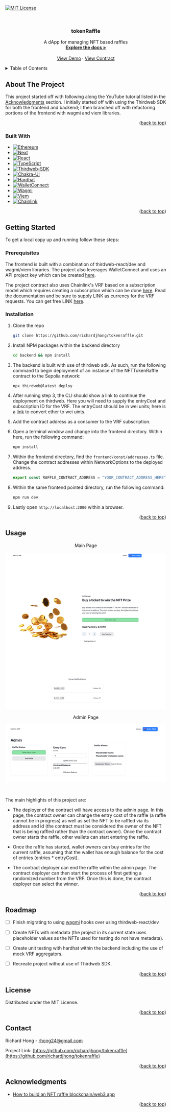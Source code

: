 <a name="readme-top"></a>

<!-- PROJECT SHIELDS -->

[![MIT License][license-shield]][license-url]

<!-- PROJECT LOGO -->
<br />
<div align="center">

<h3 align="center">tokenRaffle</h3>

  <p align="center">
    A dApp for managing NFT based raffles
    <br />
    <a href="https://github.com/richardjhong/tokenraffle"><strong>Explore the docs »</strong></a>
    <br />
    <br />
    <a href="https://tokenraffle-blockchain.vercel.app/">View Demo</a>
    ·
    <a href="https://sepolia.etherscan.io/address/0x7E3168A705fF4e9249d50017467b999f4a06D64F">View Contract</a>
  </p>
</div>

<!-- TABLE OF CONTENTS -->
<details>
  <summary>Table of Contents</summary>
  <ol>
    <li>
      <a href="#about-the-project">About The Project</a>
      <ul>
        <li><a href="#built-with">Built With</a></li>
      </ul>
    </li>
    <li>
      <a href="#getting-started">Getting Started</a>
      <ul>
        <li><a href="#prerequisites">Prerequisites</a></li>
        <li><a href="#installation">Installation</a></li>
      </ul>
    </li>
    <li><a href="#usage">Usage</a></li>
    <li><a href="#roadmap">Roadmap</a></li>
    <li><a href="#license">License</a></li>
    <li><a href="#contact">Contact</a></li>
    <li><a href="#acknowledgments">Acknowledgments</a></li>
  </ol>
</details>

<!-- ABOUT THE PROJECT -->

## About The Project

This project started off with following along the YouTube tutorial listed in the <a href="#acknowledgments">Acknowledgments</a> section. I initially started off with using the Thirdweb SDK for both the frontend and backend; I then branched off with refactoring portions of the frontend with wagmi and viem libraries. 

<p align="right">(<a href="#readme-top">back to top</a>)</p>

### Built With

- [![Ethereum][Ethereum]][Ethereum-url]
- [![Next][Next.js]][Next-url]
- [![React][React.js]][React-url]
- [![TypeScript][TypeScript.js]][TypeScript-url]
- [![Thirdweb-SDK][Thirdweb-SDK]][Thirdweb-SDK-url]
- [![Chakra-UI][Chakra-UI]][Chakra-UI-url]
- [![Hardhat][Hardhat.js]][Hardhat-url]
- [![WalletConnect][WalletConnect]][WalletConnect-url]
- [![Wagmi][Wagmi]][Wagmi-url]
- [![Viem][Viem.sh]][Viem-url]
- [![Chainlink][Chainlink]][Chainlink-url]

<p align="right">(<a href="#readme-top">back to top</a>)</p>

<!-- GETTING STARTED -->

## Getting Started

To get a local copy up and running follow these steps:

### Prerequisites

The frontend is built with a combination of thirdweb-react/dev and wagmi/viem libraries. The project also leverages WalletConnect and uses an API project key which can be created [here](https://cloud.walletconnect.com/app).

The project contract also uses Chainlink's VRF based on a subscription model which requires creating a subscription which can be done [here](https://vrf.chain.link/). Read the documentation and be sure to supply LINK as currency for the VRF requests. You can get free LINK [here](https://faucets.chain.link/).

### Installation

1. Clone the repo
   ```sh
   git clone https://github.com/richardjhong/tokenraffle.git
   ```
2. Install NPM packages within the backend directory
   ```sh
   cd backend && npm install
   ```
3. The backend is built with use of thirdweb sdk. As such, run the following command to begin deployment of an instance of the NFTTokenRaffle contract to the Sepolia network:

   ```js
   npx thirdweb@latest deploy
   ```

4. After running step 3, the CLI should show a link to continue the deployment on thirdweb. Here you will need to supply the entryCost and subscription ID for the VRF. The entryCost should be in wei units; here is a [link](https://eth-converter.com/) to convert ether to wei uints. 

5. Add the contract address as a consumer to the VRF subscription. 
  
6. Open a terminal window and change into the frontend directory. Within here, run the following command:
    ```sh
    npm install
    ```

7. Within the frontend directory, find the `frontend/const/addresses.ts` file. Change the contract addresses within NetworkOptions to the deployed address. 
    ```js
    export const RAFFLE_CONTRACT_ADDRESS = "YOUR_CONTRACT_ADDRESS_HERE";
    ```

8. Within the same frontend pointed directory, run the following command:
    ```sh
    npm run dev
    ```

9. Lastly open `http://localhost:3000` within a browser.

<p align="right">(<a href="#readme-top">back to top</a>)</p>

<!-- USAGE EXAMPLES -->

## Usage

<p align="center">Main Page</p>

[![Index Page][index-page]]()

<p align="center">Admin Page</p>

[![Admin Page][admin-page]]()

<br>

The main highlights of this project are:

* The deployer of the contract will have access to the admin page. In this page, the contract owner can change the entry cost of the raffle (a raffle cannot be in progress) as well as set the NFT to be raffled via its address and id (the contract must be considered the owner of the NFT that is being raffled rather than the contract owner). Once the contract owner starts the raffle, other wallets can start entering the raffle.

* Once the raffle has started, wallet owners can buy entries for the current raffle, assuming that the wallet has enough balance for the cost of entries (entries * entryCost).

* The contract deployer can end the raffle within the admin page. The contract deployer can then start the process of first getting a randomized number from the VRF. Once this is done, the contract deployer can select the winner.

<p align="right">(<a href="#readme-top">back to top</a>)</p>

<!-- ROADMAP -->

## Roadmap

* [ ] Finish migrating to using [wagmi](https://wagmi.sh/) hooks over using thirdweb-react/dev
* [ ] Create NFTs with metadata (the project in its current state uses placeholder values as the NFTs used for testing do not have metadata).
* [ ] Create unit testing with hardhat within the backend including the use of mock VRF aggregators.
* [ ] Recreate project without use of Thirdweb SDK.


<p align="right">(<a href="#readme-top">back to top</a>)</p>

<!-- LICENSE -->

## License

Distributed under the MIT License.

<p align="right">(<a href="#readme-top">back to top</a>)</p>

<!-- CONTACT -->

## Contact

Richard Hong - rhong24@gmail.com

Project Link: [https://github.com/richardjhong/tokenraffle](https://github.com/richardjhong/tokenraffle)

<p align="right">(<a href="#readme-top">back to top</a>)</p>

<!-- ACKNOWLEDGMENTS -->

## Acknowledgments

- [How to build an NFT raffle blockchain/web3 app](https://www.youtube.com/watch?v=8-U-1mIl4sQ&ab_channel=thirdweb)
<p align="right">(<a href="#readme-top">back to top</a>)</p>

<!-- MARKDOWN LINKS & IMAGES -->

[contributors-shield]: https://img.shields.io/github/contributors/richardjhong/tokenraffle.svg?style=for-the-badge
[contributors-url]: https://github.com/richardjhong/tokenraffle/graphs/contributors
[forks-shield]: https://img.shields.io/github/forks/richardjhong/tokenraffle.svg?style=for-the-badge
[forks-url]: https://github.com/richardjhong/tokenraffle/network/members
[stars-shield]: https://img.shields.io/github/stars/richardjhong/tokenraffle.svg?style=for-the-badge
[stars-url]: https://github.com/richardjhong/tokenraffle/stargazers
[issues-shield]: https://img.shields.io/github/issues/richardjhong/tokenraffle.svg?style=for-the-badge
[issues-url]: https://github.com/richardjhong/tokenraffle/issues
[license-shield]: https://img.shields.io/badge/License-MIT-yellow.svg
[license-url]: https://opensource.org/licenses/MIT
[linkedin-shield]: https://img.shields.io/badge/-LinkedIn-black.svg?style=for-the-badge&logo=linkedin&colorB=555
[linkedin-url]: https://linkedin.com/in/linkedin_username
[index-page]: ./assets/index_page.png
[admin-page]: ./assets/admin_page.png
[Next.js]: https://img.shields.io/badge/next.js-000000?style=for-the-badge&logo=nextdotjs&logoColor=white
[Next-url]: https://nextjs.org/
[React.js]: https://img.shields.io/badge/React-20232A?style=for-the-badge&logo=react&logoColor=61DAFB
[React-url]: https://reactjs.org/
[Ethereum]: https://img.shields.io/badge/ethereum-%23222222?style=for-the-badge&logo=ethereum
[Ethereum-url]: https://ethereum.org/en/
[Hardhat.js]: https://img.shields.io/badge/hardhat-js
[Hardhat-url]: https://hardhat.org/
[WalletConnect]: https://img.shields.io/badge/WalletConnect-%233B99FC?&logo=walletconnect
[WalletConnect-url]: https://walletconnect.com/
[TypeScript.js]: https://img.shields.io/badge/TypeScript-blue?style=for-the-badge&logo=typescript&logoColor=white
[TypeScript-url]: https://www.typescriptlang.org/
[Wagmi]: https://img.shields.io/badge/wagmi-black
[Wagmi-url]: https://wagmi.sh/
[Chakra-UI]: https://img.shields.io/badge/Chakra_UI-%23319795
[Chakra-UI-URL]: https://chakra-ui.com/
[Viem.sh]: https://img.shields.io/badge/viem-sh?color=1E1E20
[Viem-url]: https://viem.sh/
[Thirdweb-SDK]: https://img.shields.io/badge/ThirdWeb-purple
[Thirdweb-SDK-url]: https://thirdweb.com/sdk
[Chainlink]: https://img.shields.io/badge/Chainlink-%23375BD2?logo=chainlink
[Chainlink-url]: https://chain.link/